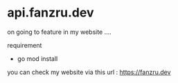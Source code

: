 # api.fanzru.dev
on going to feature in my website ....  
  
requirement  
- go mod install
  
you can check my website via this url : https://fanzru.dev
